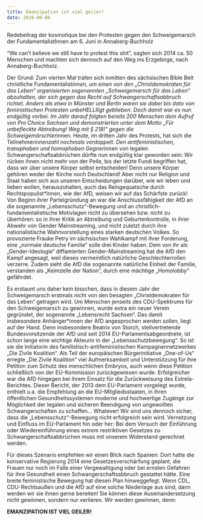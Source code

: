 ```yaml
---
title: Emanzipation ist viel geiler!
date: 2016-06-06
---
```


Redebeitrag der kosmotique bei den Protesten gegen den Schweigemarsch der FundamentalistInnen am 6. Juni in Annaberg-Buchholz

“We can’t believe we still have to protest this shit”, sagten sich 2014 ca. 50 Menschen und machten sich dennoch auf den Weg ins Erzgebirge, nach Annaberg-Buchholz.

Der Grund: Zum vierten Mal trafen sich inmitten des sächsischen Bible Belt christliche Fundamentalist*innen, um einen von den „Christdemokraten für das Leben“ organisierten sogenannten „Schweigemarsch für das Leben“ abzuhalten, der sich gegen das Recht auf Schwangerschaftsabbruch richtet. Anders als etwa in Münster und Berlin waren sie dabei bis dato von feministischen Protesten unbeHELLlligt geblieben. Doch damit war es nun endgültig vorbei. Im Jahr darauf folgten bereits 200 Menschen dem Aufruf von Pro Choice Sachsen und demonstrierten unter dem Motto „Für unbefleckte Abtreibung! Weg mit § 218!" gegen die Schweigemärschler*innen. Heute, im dritten Jahr des Protests, hat sich die Teilnehmer*innenzahl nochmals verdoppelt. Den antifeministischen, transphoben und homophoben Gegner*innen von legalen Schwangerschaftsabbrüchen dürfte nun endgültig klar geworden sein: Wir rücken ihnen nicht mehr von der Pelle, bis der letzte Fundi begriffen hat, dass wir über unsere Körper selbst entscheiden! Denn unsere Körper gehören weder der Kirche noch Deutschland! Aber nicht nur Religion und Staat haben sich aus unseren Entscheidungen darüber, wie wir leben und lieben wollen, herauszuhalten, auch das Reingequatsche durch Rechtspopulist*innen, wie der AfD, weisen wir auf das Schärfste zurück! Von Beginn ihrer Parteigründung an war die Anschlussfähigkeit der AfD an die sogenannte „Lebensschutz“-Bewegung und an christlich-fundamentalistische Motivlagen nicht zu übersehen bzw. nicht zu überhören: so in ihrer Kritik an Abtreibung und Geburtenkontrolle, in ihrer Abwehr von Gender Mainstreaming, und nicht zuletzt durch ihre nationalistische Wahnvorstellung eines starken deutschen Volkes. So provozierte Frauke Petry im sächsischen Wahlkampf mit ihrer Forderung, eine „normale deutsche Familie“ solle drei Kinder haben. Dem von ihr als „Gender-Ideologie“ diffamierten Gender-Mainstreaming hat die AfD den Kampf angesagt, weil dieses vermeintlich natürliche Geschlechterrollen verzerre. Zudem sieht die AfD die sogenannte natürliche Einheit der Familie, verstanden als „Keimzelle der Nation“, durch eine mächtige „Homolobby“ gefährdet.

Es erstaunt uns daher kein bisschen, dass in diesem Jahr der Schweigemarsch erstmals nicht von den besagten „Christdemokraten für das Leben“ getragen wird. Um Menschen jenseits des CDU-Spektrums für den Schweigemarsch zu gewinnen, wurde extra ein neuer Verein gegründet, der sogenannte „Lebensrecht Sachsen“. Das damit insbesondere Anhänger*innen der AfD angesprochen werden sollen, liegt auf der Hand. Denn insbesondere Beatrix von Storch, stellvertretende Bundesvorsitzende der AfD und seit 2014 EU-Parlamentsabgeordnete, ist schon lange eine wichtige Akteurin in der „Lebensschutzbewegung“. So ist sie die Initiatorin des familistisch-antifeministischen Kampagnennetzwerkes „Die Zivile Koalition“. Als Teil der europäischen Bürgerinitiative „One-of-Us“ erregte „Die Zivile Koalition“ viel Aufmerksamkeit und Unterstützung für ihre Petition zum Schutz des menschlichen Embryos, auch wenn diese Petition schließlich von der EU-Kommission zurückgewiesen wurde. Erfolgreicher war die AfD hingegen bei ihrem Einsatz für die Zurückweisung des Estrela-Berichtes. Dieser Bericht, der 2013 dem EU-Parlament vorgelegt wurde, enthielt u.a. die Empfehlung an die EU-Mitgliedsstaaten, in ihren öffentlichen Gesundheitssystemen moderne und hochwertige Zugänge zur Möglichkeit der legalen und sicheren Beendigung von ungewollten Schwangerschaften zu schaffen… Whatever! Wir sind uns dennoch sicher, dass die „Lebensschutz“-Bewegung nicht erfolgreich sein wird. Vernetzung und Einfluss im EU-Parlament hin oder her: Bei dem Versuch der Einführung oder Wiedereinführung eines extrem restriktiven Gesetzes zu Schwangerschaftsabbrüchen muss mit unserem Widerstand gerechnet werden.

Für dieses Szenario empfehlen wir einen Blick nach Spanien: Dort hatte die konservative Regierung 2014 eine Gesetzesverschärfung geplant, die Frauen nur noch im Falle einer Vergewaltigung oder bei ernsten Gefahren für ihre Gesundheit einen Schwangerschaftsabbruch gestattet hätte. Eine breite feministische Bewegung hat diesen Plan hinweggefegt. Wenn CDL, CDU-Rechtsaußen und die AfD auf eine solche Niederlage aus sind, dann werden wir sie ihnen gerne bereiten! Sie können diese Auseinandersetzung nicht gewinnen, sondern nur verlieren. Wir werden gewinnen, denn:

**EMANZIPATION IST VIEL GEILER!**
